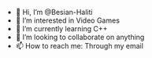 - 👋 Hi, I’m @Besian-Haliti
- 👀 I’m interested in Video Games
- 🌱 I’m currently learning C++
- 💞️ I’m looking to collaborate on anything
- 📫 How to reach me: Through my email

<!---
Besian-Haliti/Besian-Haliti is a ✨ special ✨ repository because its `README.md` (this file) appears on your GitHub profile.
You can click the Preview link to take a look at your changes.
--->
